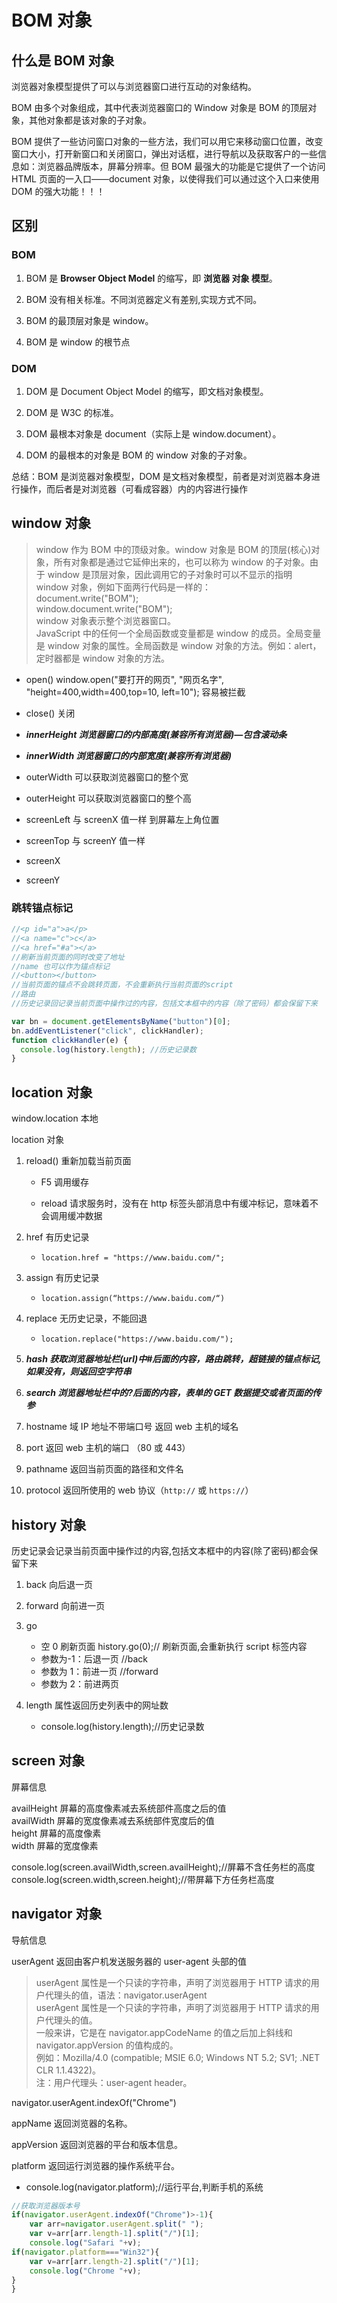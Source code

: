 # BOM 对象

## 什么是 BOM 对象

浏览器对象模型提供了可以与浏览器窗口进行互动的对象结构。

BOM 由多个对象组成，其中代表浏览器窗口的 Window 对象是 BOM 的顶层对象，其他对象都是该对象的子对象。

BOM 提供了一些访问窗口对象的一些方法，我们可以用它来移动窗口位置，改变窗口大小，打开新窗口和关闭窗口，弹出对话框，进行导航以及获取客户的一些信息如：浏览器品牌版本，屏幕分辨率。但 BOM 最强大的功能是它提供了一个访问 HTML 页面的一入口——document 对象，以使得我们可以通过这个入口来使用 DOM 的强大功能！！！

## 区别

### BOM

1. BOM 是 **Browser Object Model** 的缩写，即 **浏览器 对象 模型**。

2. BOM 没有相关标准。不同浏览器定义有差别,实现方式不同。

3. BOM 的最顶层对象是 window。

4. BOM 是 window 的根节点

### DOM

1. DOM 是 Document Object Model 的缩写，即文档对象模型。

2. DOM 是 W3C 的标准。

3. DOM 最根本对象是 document（实际上是 window.document）。

4. DOM 的最根本的对象是 BOM 的 window 对象的子对象。

总结：BOM 是浏览器对象模型，DOM 是文档对象模型，前者是对浏览器本身进行操作，而后者是对浏览器（可看成容器）内的内容进行操作

## window 对象

> window 作为 BOM 中的顶级对象。window 对象是 BOM 的顶层(核心)对象，所有对象都是通过它延伸出来的，也可以称为 window 的子对象。由于 window 是顶层对象，因此调用它的子对象时可以不显示的指明 window 对象，例如下面两行代码是一样的： </br>
> document.write("BOM"); </br>
> window.document.write("BOM");</br>
> window 对象表示整个浏览器窗口。</br>
> JavaScript 中的任何一个全局函数或变量都是 window 的成员。全局变量是 window 对象的属性。全局函数是 window 对象的方法。例如：alert，定时器都是 window 对象的方法。

- open() window.open("要打开的网页", "网页名字", "height=400,width=400,top=10, left=10"); 容易被拦截

- close() 关闭

- ***innerHeight 浏览器窗口的内部高度(兼容所有浏览器)—包含滚动条***

- ***innerWidth 浏览器窗口的内部宽度(兼容所有浏览器)***

- outerWidth 可以获取浏览器窗口的整个宽

- outerHeight 可以获取浏览器窗口的整个高

- screenLeft 与 screenX 值一样 到屏幕左上角位置

- screenTop 与 screenY 值一样

- screenX

- screenY

### 跳转锚点标记

```js
//<p id="a">a</p>
//<a name="c">c</a>
//<a href="#a"></a>
//刷新当前页面的同时改变了地址
//name 也可以作为锚点标记
//<button></button>
//当前页面的锚点不会跳转页面，不会重新执行当前页面的script
//路由
//历史记录回记录当前页面中操作过的内容，包括文本框中的内容（除了密码）都会保留下来

var bn = document.getElementsByName("button")[0];
bn.addEventListener("click", clickHandler);
function clickHandler(e) {
  console.log(history.length); //历史记录数
}
```

## location 对象

window.location 本地

location 对象

1. reload() 重新加载当前页面

    - F5 调用缓存

    - reload 请求服务时，没有在 http 标签头部消息中有缓冲标记，意味着不会调用缓冲数据

2. href 有历史记录

   - `location.href = "https://www.baidu.com/";`

3. assign 有历史记录

   - `location.assign(“https://www.baidu.com/“)`

4. replace 无历史记录，不能回退

   - `location.replace("https://www.baidu.com/");`

5. **_hash 获取浏览器地址栏(url)中#后面的内容，路由跳转，超链接的锚点标记,如果没有，则返回空字符串_**

6. **_search 浏览器地址栏中的?后面的内容，表单的 GET 数据提交或者页面的传参_**

7. hostname 域 IP 地址不带端口号 返回 web 主机的域名

8. port 返回 web 主机的端口 （80 或 443）

9. pathname 返回当前页面的路径和文件名

10. protocol 返回所使用的 web 协议（`http://` 或 `https://`）

## history 对象

历史记录会记录当前页面中操作过的内容,包括文本框中的内容(除了密码)都会保留下来

1. back 向后退一页
2. forward 向前进一页
3. go

   - 空 0 刷新页面 history.go(0);// 刷新页面,会重新执行 script 标签内容
   - 参数为-1：后退一页 //back
   - 参数为 1：前进一页 //forward
   - 参数为 2：前进两页

4. length 属性返回历史列表中的网址数

   - console.log(history.length);//历史记录数

## screen 对象

屏幕信息

availHeight 屏幕的高度像素减去系统部件高度之后的值 </br>
availWidth 屏幕的宽度像素减去系统部件宽度后的值</br>
height 屏幕的高度像素</br>
width 屏幕的宽度像素</br>

console.log(screen.availWidth,screen.availHeight);//屏幕不含任务栏的高度</br>
console.log(screen.width,screen.height);//带屏幕下方任务栏高度

## navigator 对象

导航信息

userAgent 返回由客户机发送服务器的 user-agent 头部的值

> userAgent 属性是一个只读的字符串，声明了浏览器用于 HTTP 请求的用户代理头的值，语法：navigator.userAgent</br>
> userAgent 属性是一个只读的字符串，声明了浏览器用于 HTTP 请求的用户代理头的值。</br>
> 一般来讲，它是在 navigator.appCodeName 的值之后加上斜线和 navigator.appVersion 的值构成的。</br>
> 例如：Mozilla/4.0 (compatible; MSIE 6.0; Windows NT 5.2; SV1; .NET CLR 1.1.4322)。</br>
> 注：用户代理头：user-agent header。

navigator.userAgent.indexOf("Chrome")

appName 返回浏览器的名称。

appVersion 返回浏览器的平台和版本信息。

platform 返回运行浏览器的操作系统平台。

- console.log(navigator.platform);//运行平台,判断手机的系统

```js
//获取浏览器版本号
if(navigator.userAgent.indexOf("Chrome")>-1){
    var arr=navigator.userAgent.split(" ");
    var v=arr[arr.length-1].split("/")[1];
    console.log("Safari "+v);
if(navigator.platform==="Win32"){
    var v=arr[arr.length-2].split("/")[1];
    console.log("Chrome "+v);
}
}
```
